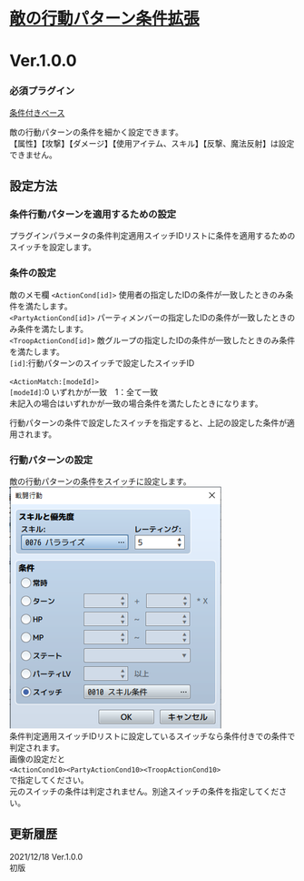 # [敵の行動パターン条件拡張](https://raw.githubusercontent.com/nuun888/MZ/master/NUUN_CondEnemyAction.js)
# Ver.1.0.0

### 必須プラグイン
[条件付きベース](https://raw.githubusercontent.com/nuun888/MZ/master/NUUN_CondEnemyAction.js)

敵の行動パターンの条件を細かく設定できます。  
【属性】【攻撃】【ダメージ】【使用アイテム、スキル】【反撃、魔法反射】は設定できません。

## 設定方法
### 条件行動パターンを適用するための設定
プラグインパラメータの条件判定適用スイッチIDリストに条件を適用するためのスイッチを設定します。

### 条件の設定
敵のメモ欄
`<ActionCond[id]>` 使用者の指定したIDの条件が一致したときのみ条件を満たします。  
`<PartyActionCond[id]>` パーティメンバーの指定したIDの条件が一致したときのみ条件を満たします。  
`<TroopActionCond[id]>` 敵グループの指定したIDの条件が一致したときのみ条件を満たします。  
`[id]`:行動パターンのスイッチで設定したスイッチID  

`<ActionMatch:[modeId]>`   
`[modeId]`:0 いずれかが一致　1：全て一致  
未記入の場合はいずれかが一致の場合条件を満たしたときになります。  

行動パターンの条件で設定したスイッチを指定すると、上記の設定した条件が適用されます。  

### 行動パターンの設定
敵の行動パターンの条件をスイッチに設定します。  
![画像](img/CondEnemyAction1.png)  
条件判定適用スイッチIDリストに設定しているスイッチなら条件付きでの条件で判定されます。    
画像の設定だと  
`<ActionCond10><PartyActionCond10><TroopActionCond10>`  
で指定してください。  
元のスイッチの条件は判定されません。別途スイッチの条件を指定してください。  

## 更新履歴
2021/12/18 Ver.1.0.0  
初版
